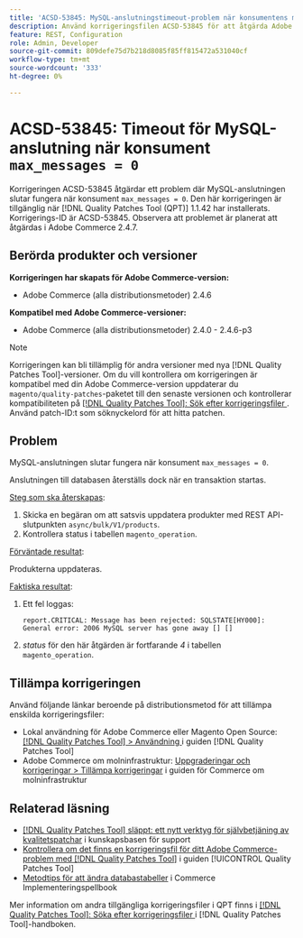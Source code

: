 ```yaml
---
title: 'ACSD-53845: MySQL-anslutningstimeout-problem när konsumentens max_messages = 0'
description: Använd korrigeringsfilen ACSD-53845 för att åtgärda Adobe Commerce-problemet där MySQL-anslutningen slutar fungera när konsument&grave;max_messages = 0&grave;.
feature: REST, Configuration
role: Admin, Developer
source-git-commit: 809defe75d7b218d8085f85ff815472a531040cf
workflow-type: tm+mt
source-wordcount: '333'
ht-degree: 0%

---
```


# ACSD-53845: Timeout för MySQL-anslutning när konsument `max_messages = 0`

Korrigeringen ACSD-53845 åtgärdar ett problem där MySQL-anslutningen slutar fungera när konsument `max_messages = 0`. Den här korrigeringen är tillgänglig när [!DNL Quality Patches Tool (QPT)] 1.1.42 har installerats. Korrigerings-ID är ACSD-53845. Observera att problemet är planerat att åtgärdas i Adobe Commerce 2.4.7.

## Berörda produkter och versioner

**Korrigeringen har skapats för Adobe Commerce-version:**

* Adobe Commerce (alla distributionsmetoder) 2.4.6

**Kompatibel med Adobe Commerce-versioner:**

* Adobe Commerce (alla distributionsmetoder) 2.4.0 - 2.4.6-p3

>[!NOTE]
>
>Korrigeringen kan bli tillämplig för andra versioner med nya [!DNL Quality Patches Tool]-versioner. Om du vill kontrollera om korrigeringen är kompatibel med din Adobe Commerce-version uppdaterar du `magento/quality-patches`-paketet till den senaste versionen och kontrollerar kompatibiliteten på [[!DNL Quality Patches Tool]: Sök efter korrigeringsfiler ](https://experienceleague.adobe.com/tools/commerce-quality-patches/index.html?lang=sv-SE). Använd patch-ID:t som söknyckelord för att hitta patchen.

## Problem

MySQL-anslutningen slutar fungera när konsument `max_messages = 0`.

Anslutningen till databasen återställs dock när en transaktion startas.

<u>Steg som ska återskapas</u>:

1. Skicka en begäran om att satsvis uppdatera produkter med REST API-slutpunkten `async/bulk/V1/products`.
1. Kontrollera status i tabellen `magento_operation`.

<u>Förväntade resultat</u>:

Produkterna uppdateras.

<u>Faktiska resultat</u>:

1. Ett fel loggas:

   ```
   report.CRITICAL: Message has been rejected: SQLSTATE[HY000]: General error: 2006 MySQL server has gone away [] []
   ```

1. *status* för den här åtgärden är fortfarande *4* i tabellen `magento_operation`.

## Tillämpa korrigeringen

Använd följande länkar beroende på distributionsmetod för att tillämpa enskilda korrigeringsfiler:

* Lokal användning för Adobe Commerce eller Magento Open Source: [[!DNL Quality Patches Tool] > Användning ](/help/tools/quality-patches-tool/usage.md) i guiden [!DNL Quality Patches Tool]
* Adobe Commerce om molninfrastruktur: [Uppgraderingar och korrigeringar > Tillämpa korrigeringar](https://experienceleague.adobe.com/docs/commerce-cloud-service/user-guide/develop/upgrade/apply-patches.html?lang=sv-SE) i guiden för Commerce om molninfrastruktur

## Relaterad läsning

* [[!DNL Quality Patches Tool] släppt: ett nytt verktyg för självbetjäning av kvalitetspatchar](https://experienceleague.adobe.com/sv/docs/commerce-knowledge-base/kb/announcements/commerce-announcements/magento-quality-patches-released-new-tool-to-self-serve-quality-patches) i kunskapsbasen för support
* [Kontrollera om det finns en korrigeringsfil för ditt Adobe Commerce-problem med  [!DNL Quality Patches Tool]](/help/tools/quality-patches-tool/patches-available-in-qpt/check-patch-for-magento-issue-with-magento-quality-patches.md) i guiden [!UICONTROL Quality Patches Tool]
* [Metodtips för att ändra databastabeller](https://experienceleague.adobe.com/sv/docs/commerce-operations/implementation-playbook/best-practices/development/modifying-core-and-third-party-tables#why-adobe-recommends-avoiding-modifications) i Commerce Implementeringspellbook

Mer information om andra tillgängliga korrigeringsfiler i QPT finns i [[!DNL Quality Patches Tool]: Söka efter korrigeringsfiler ](https://experienceleague.adobe.com/tools/commerce-quality-patches/index.html?lang=sv-SE) i [!DNL Quality Patches Tool]-handboken.
